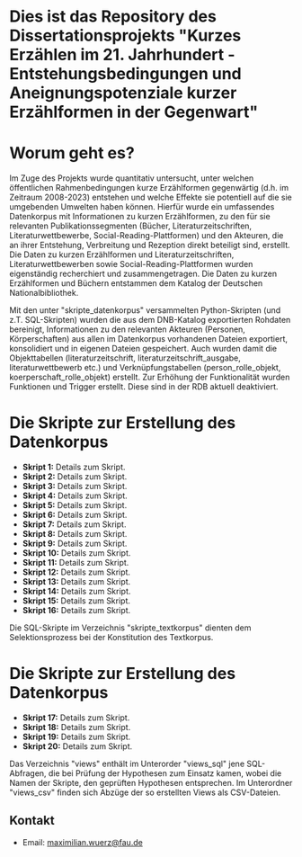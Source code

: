 # Dies ist das Repository des Dissertationsprojekts "Kurzes Erzählen im 21. Jahrhundert - Entstehungsbedingungen und Aneignungspotenziale kurzer Erzählformen in der Gegenwart" 

# Worum geht es? 
Im Zuge des Projekts wurde quantitativ untersucht, unter welchen öffentlichen Rahmenbedingungen kurze Erzählformen gegenwärtig (d.h. im Zeitraum 2008-2023) entstehen und welche Effekte sie potentiell auf die sie umgebenden Umwelten haben können. Hierfür wurde ein umfassendes Datenkorpus mit Informationen zu kurzen Erzählformen, zu den für sie relevanten Publikationssegmenten (Bücher, Literaturzeitschriften, Literaturwettbewerbe, Social-Reading-Plattformen) und den Akteuren, die an ihrer Entstehung, Verbreitung und Rezeption direkt beteiligt sind, erstellt. Die Daten zu kurzen Erzählformen und Literaturzeitschriften, Literaturwettbewerben sowie Social-Reading-Plattformen wurden eigenständig recherchiert und zusammengetragen. Die Daten zu kurzen Erzählformen und Büchern entstammen dem Katalog der Deutschen Nationalbibliothek. 

Mit den unter "skripte_datenkorpus" versammelten Python-Skripten (und z.T. SQL-Skripten) wurden die aus dem DNB-Katalog exportierten Rohdaten bereinigt, Informationen zu den relevanten Akteuren (Personen, Körperschaften) aus allen im Datenkorpus vorhandenen Dateien exportiert, konsolidiert und in eigenen Dateien gespeichert. Auch wurden damit die Objekttabellen (literaturzeitschrift, literaturzeitschrift_ausgabe, literaturwettbewerb etc.) und Verknüpfungstabellen (person_rolle_objekt, koerperschaft_rolle_objekt) erstellt. Zur Erhöhung der Funktionalität wurden Funktionen und Trigger erstellt. Diese sind in der RDB aktuell deaktiviert. 

# Die Skripte zur Erstellung des Datenkorpus
- **Skript 1:** Details zum Skript.
- **Skript 2:** Details zum Skript.
- **Skript 3:** Details zum Skript.
- **Skript 4:** Details zum Skript.
- **Skript 5:** Details zum Skript.
- **Skript 6:** Details zum Skript.
- **Skript 7:** Details zum Skript.
- **Skript 8:** Details zum Skript.
- **Skript 9:** Details zum Skript.
- **Skript 10:** Details zum Skript.
- **Skript 11:** Details zum Skript.
- **Skript 12:** Details zum Skript.
- **Skript 13:** Details zum Skript.
- **Skript 14:** Details zum Skript.
- **Skript 15:** Details zum Skript.
- **Skript 16:** Details zum Skript.

Die SQL-Skripte im Verzeichnis "skripte_textkorpus" dienten dem Selektionsprozess bei der Konstitution des Textkorpus. 

# Die Skripte zur Erstellung des Datenkorpus
- **Skript 17:** Details zum Skript.
- **Skript 18:** Details zum Skript.
- **Skript 19:** Details zum Skript.
- **Skript 20:** Details zum Skript.

Das Verzeichnis "views" enthält im Unterorder "views_sql" jene SQL-Abfragen, die bei Prüfung der Hypothesen zum Einsatz kamen, wobei die Namen der Skripte, den geprüften Hypothesen entsprechen. Im Unterordner "views_csv" finden sich Abzüge der so erstellten Views als CSV-Dateien. 

## Kontakt
- Email: [maximilian.wuerz@fau.de](mailto:maximilian.wuerz@fau.de)
